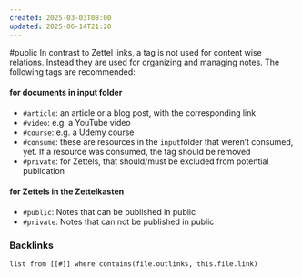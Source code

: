 ```yaml
---
created: 2025-03-03T08:00
updated: 2025-06-14T21:20
---
```

#public
In contrast to Zettel links, a tag is not used for content wise relations. Instead they are used for organizing and managing notes. The following tags are recommended: 

#### for documents in input folder
- `#article`: an article or a blog post, with the corresponding link
- `#video`: e.g. a YouTube video
- `#course`: e.g. a Udemy course
- `#consume`: these are resources in the `input`folder that weren’t consumed, yet. If a resource was consumed, the tag should be removed
- `#private`: for Zettels, that should/must be excluded from potential publication

#### for Zettels in the Zettelkasten 
- `#public`: Notes that can be published in public
- `#private`: Notes that can not be published in public

### Backlinks
```dataview 
list from [[#]] where contains(file.outlinks, this.file.link)
```


